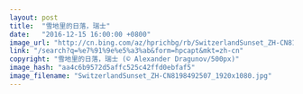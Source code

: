 ```yaml
---
layout: post
title:  "雪地里的日落，瑞士"
date:   "2016-12-15 16:00:00 +0800"
image_url: "http://cn.bing.com/az/hprichbg/rb/SwitzerlandSunset_ZH-CN8198492507_1920x1080.jpg"
link: "/search?q=%e7%91%9e%e5%a3%ab&form=hpcapt&mkt=zh-cn"
copyright: "雪地里的日落，瑞士 (© Alexander Dragunov/500px)"
image_hash: "aa4c6b9572d5affc525c42ffd0ebfaf5"
image_filename: "SwitzerlandSunset_ZH-CN8198492507_1920x1080.jpg"
---
```

